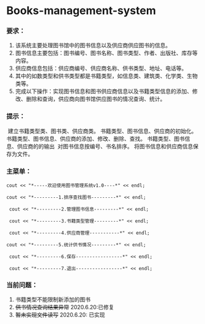 # Books-management-system

### 要求：

1. 该系统主要处理图书馆中的图书信息以及供应商供应图书的信息。
2. 图书信息主要包括：图书编号、图书名称、图书类型、作者、出版社、库存等内容。
3. 供应商信息包括：供应商编号、供应商名称、供书类型、地址、电话等。
4. 其中的如数类型和供书类型都是书籍类型，如信息类、建筑类、化学类、生物类等。
5. 完成以下操作：实现图书信息和图书供应商信息以及书籍类型信息的添加、修改、删除和查询，供应商向图书馆供应图书的情况查询、统计。

### 提示：

​		建立书籍类型类、图书类、供应商类。
​		书籍类型、图书信息、供应商的初始化。
​		书籍类型、图书信息、供应商的添加、修改、删除、查找。
​		书籍类型、图书信息、供应商的的输出
​		对图书信息按编号、书名排序。
​		将图书信息和供应商信息保存为文件。

### 主菜单：

`cout << "*-----欢迎使用图书管理系统v1.0----*" << endl;`

`cout << "*---------1.排序查找图书---------*" << endl;`

` cout << "*---------2.管理图书信息---------*" << endl;`

` cout << "*---------3.书籍类型管理---------*" << endl;`

` cout << "*---------4.供应商管理-----------*" << endl;`

`cout << "*---------5.统计供书情况---------*" << endl;`

` cout << "*---------6.保存-----------------*" << endl;`

` cout << "*---------7.退出-----------------*" << endl;`

### 当前问题：

1. 书籍类型不能限制新添加的图书
2. ~~供书情况查询结果异常~~     2020.6.20:已修复
3. ~~暂未实现文件读写~~             2020.6.20: 已实现